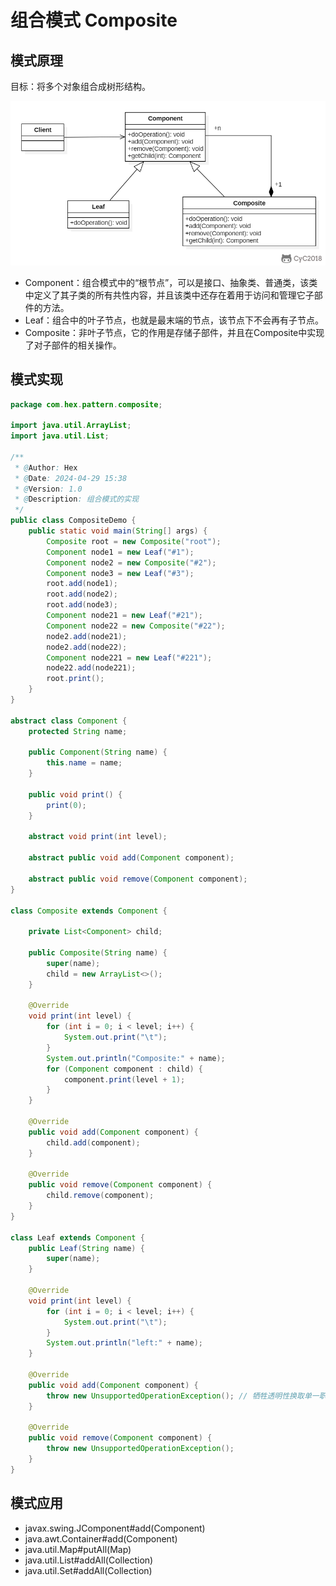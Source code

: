 # 组合模式 Composite

## 模式原理

目标：将多个对象组合成树形结构。

![](../img/in-post/组合模式.png)

- Component：组合模式中的“根节点”，可以是接口、抽象类、普通类，该类中定义了其子类的所有共性内容，并且该类中还存在着用于访问和管理它子部件的方法。
- Leaf：组合中的叶子节点，也就是最末端的节点，该节点下不会再有子节点。
- Composite：非叶子节点，它的作用是存储子部件，并且在Composite中实现了对子部件的相关操作。

## 模式实现

```java
package com.hex.pattern.composite;

import java.util.ArrayList;
import java.util.List;

/**
 * @Author: Hex
 * @Date: 2024-04-29 15:38
 * @Version: 1.0
 * @Description: 组合模式的实现
 */
public class CompositeDemo {
    public static void main(String[] args) {
        Composite root = new Composite("root");
        Component node1 = new Leaf("#1");
        Component node2 = new Composite("#2");
        Component node3 = new Leaf("#3");
        root.add(node1);
        root.add(node2);
        root.add(node3);
        Component node21 = new Leaf("#21");
        Component node22 = new Composite("#22");
        node2.add(node21);
        node2.add(node22);
        Component node221 = new Leaf("#221");
        node22.add(node221);
        root.print();
    }
}

abstract class Component {
    protected String name;

    public Component(String name) {
        this.name = name;
    }

    public void print() {
        print(0);
    }

    abstract void print(int level);

    abstract public void add(Component component);

    abstract public void remove(Component component);
}

class Composite extends Component {

    private List<Component> child;

    public Composite(String name) {
        super(name);
        child = new ArrayList<>();
    }

    @Override
    void print(int level) {
        for (int i = 0; i < level; i++) {
            System.out.print("\t");
        }
        System.out.println("Composite:" + name);
        for (Component component : child) {
            component.print(level + 1);
        }
    }

    @Override
    public void add(Component component) {
        child.add(component);
    }

    @Override
    public void remove(Component component) {
        child.remove(component);
    }
}

class Leaf extends Component {
    public Leaf(String name) {
        super(name);
    }

    @Override
    void print(int level) {
        for (int i = 0; i < level; i++) {
            System.out.print("\t");
        }
        System.out.println("left:" + name);
    }

    @Override
    public void add(Component component) {
        throw new UnsupportedOperationException(); // 牺牲透明性换取单一职责原则，这样就不用考虑是叶子节点还是组合节点
    }

    @Override
    public void remove(Component component) {
        throw new UnsupportedOperationException();
    }
}
```

## 模式应用

- javax.swing.JComponent#add(Component)
- java.awt.Container#add(Component)
- java.util.Map#putAll(Map)
- java.util.List#addAll(Collection)
- java.util.Set#addAll(Collection)